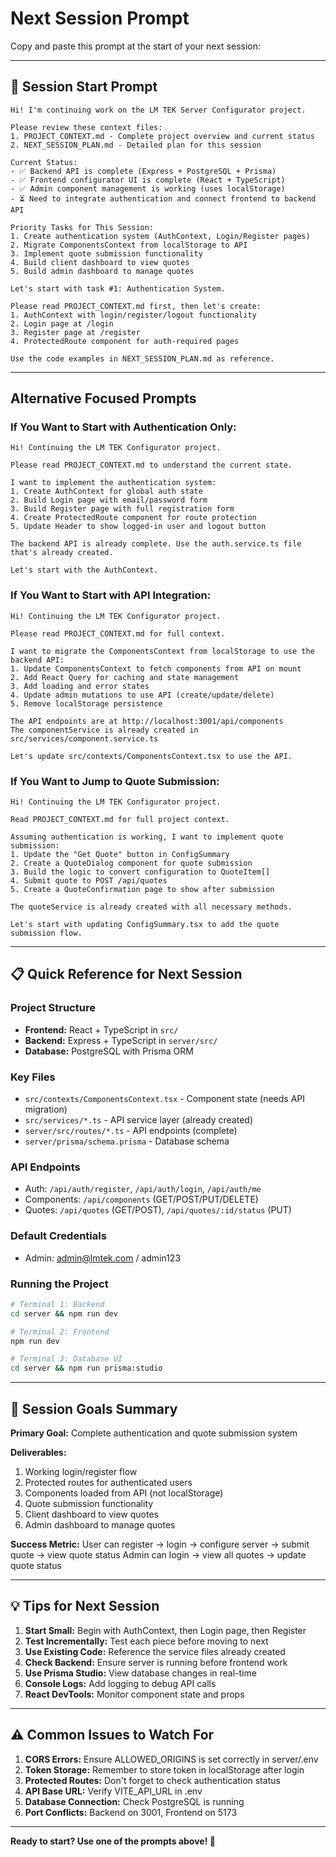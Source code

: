# Next Session Prompt

Copy and paste this prompt at the start of your next session:

---

## 🚀 Session Start Prompt

```
Hi! I'm continuing work on the LM TEK Server Configurator project.

Please review these context files:
1. PROJECT_CONTEXT.md - Complete project overview and current status
2. NEXT_SESSION_PLAN.md - Detailed plan for this session

Current Status:
- ✅ Backend API is complete (Express + PostgreSQL + Prisma)
- ✅ Frontend configurator UI is complete (React + TypeScript)
- ✅ Admin component management is working (uses localStorage)
- ⏳ Need to integrate authentication and connect frontend to backend API

Priority Tasks for This Session:
1. Create authentication system (AuthContext, Login/Register pages)
2. Migrate ComponentsContext from localStorage to API
3. Implement quote submission functionality
4. Build client dashboard to view quotes
5. Build admin dashboard to manage quotes

Let's start with task #1: Authentication System.

Please read PROJECT_CONTEXT.md first, then let's create:
1. AuthContext with login/register/logout functionality
2. Login page at /login
3. Register page at /register
4. ProtectedRoute component for auth-required pages

Use the code examples in NEXT_SESSION_PLAN.md as reference.
```

---

## Alternative Focused Prompts

### If You Want to Start with Authentication Only:
```
Hi! Continuing the LM TEK Configurator project.

Please read PROJECT_CONTEXT.md to understand the current state.

I want to implement the authentication system:
1. Create AuthContext for global auth state
2. Build Login page with email/password form
3. Build Register page with full registration form
4. Create ProtectedRoute component for route protection
5. Update Header to show logged-in user and logout button

The backend API is already complete. Use the auth.service.ts file that's already created.

Let's start with the AuthContext.
```

### If You Want to Start with API Integration:
```
Hi! Continuing the LM TEK Configurator project.

Please read PROJECT_CONTEXT.md for full context.

I want to migrate the ComponentsContext from localStorage to use the backend API:
1. Update ComponentsContext to fetch components from API on mount
2. Add React Query for caching and state management
3. Add loading and error states
4. Update admin mutations to use API (create/update/delete)
5. Remove localStorage persistence

The API endpoints are at http://localhost:3001/api/components
The componentService is already created in src/services/component.service.ts

Let's update src/contexts/ComponentsContext.tsx to use the API.
```

### If You Want to Jump to Quote Submission:
```
Hi! Continuing the LM TEK Configurator project.

Read PROJECT_CONTEXT.md for full project context.

Assuming authentication is working, I want to implement quote submission:
1. Update the "Get Quote" button in ConfigSummary
2. Create a QuoteDialog component for quote submission
3. Build the logic to convert configuration to QuoteItem[]
4. Submit quote to POST /api/quotes
5. Create a QuoteConfirmation page to show after submission

The quoteService is already created with all necessary methods.

Let's start with updating ConfigSummary.tsx to add the quote submission flow.
```

---

## 📋 Quick Reference for Next Session

### Project Structure
- **Frontend:** React + TypeScript in `src/`
- **Backend:** Express + TypeScript in `server/src/`
- **Database:** PostgreSQL with Prisma ORM

### Key Files
- `src/contexts/ComponentsContext.tsx` - Component state (needs API migration)
- `src/services/*.ts` - API service layer (already created)
- `server/src/routes/*.ts` - API endpoints (complete)
- `server/prisma/schema.prisma` - Database schema

### API Endpoints
- Auth: `/api/auth/register`, `/api/auth/login`, `/api/auth/me`
- Components: `/api/components` (GET/POST/PUT/DELETE)
- Quotes: `/api/quotes` (GET/POST), `/api/quotes/:id/status` (PUT)

### Default Credentials
- Admin: admin@lmtek.com / admin123

### Running the Project
```bash
# Terminal 1: Backend
cd server && npm run dev

# Terminal 2: Frontend
npm run dev

# Terminal 3: Database UI
cd server && npm run prisma:studio
```

---

## 🎯 Session Goals Summary

**Primary Goal:** Complete authentication and quote submission system

**Deliverables:**
1. Working login/register flow
2. Protected routes for authenticated users
3. Components loaded from API (not localStorage)
4. Quote submission functionality
5. Client dashboard to view quotes
6. Admin dashboard to manage quotes

**Success Metric:**
User can register → login → configure server → submit quote → view quote status
Admin can login → view all quotes → update quote status

---

## 💡 Tips for Next Session

1. **Start Small:** Begin with AuthContext, then Login page, then Register
2. **Test Incrementally:** Test each piece before moving to next
3. **Use Existing Code:** Reference the service files already created
4. **Check Backend:** Ensure server is running before frontend work
5. **Use Prisma Studio:** View database changes in real-time
6. **Console Logs:** Add logging to debug API calls
7. **React DevTools:** Monitor component state and props

---

## ⚠️ Common Issues to Watch For

1. **CORS Errors:** Ensure ALLOWED_ORIGINS is set correctly in server/.env
2. **Token Storage:** Remember to store token in localStorage after login
3. **Protected Routes:** Don't forget to check authentication status
4. **API Base URL:** Verify VITE_API_URL in .env
5. **Database Connection:** Check PostgreSQL is running
6. **Port Conflicts:** Backend on 3001, Frontend on 5173

---

**Ready to start? Use one of the prompts above! 🚀**
